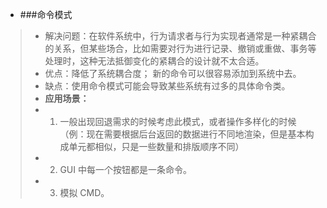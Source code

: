 * ###命令模式
> * 解决问题：在软件系统中，行为请求者与行为实现者通常是一种紧耦合的关系，但某些场合，比如需要对行为进行记录、撤销或重做、事务等处理时，这种无法抵御变化的紧耦合的设计就不太合适。
> * 优点：降低了系统耦合度； 新的命令可以很容易添加到系统中去。
> * 缺点：使用命令模式可能会导致某些系统有过多的具体命令类。
> * **应用场景：**
> * 1. 一般出现回退需求的时候考虑此模式，或者操作多样化的时候（例：现在需要根据后台返回的数据进行不同地渲染，但是基本构成单元都相似，只是一些数量和排版顺序不同）
> * 2. GUI 中每一个按钮都是一条命令。 
> * 3. 模拟 CMD。